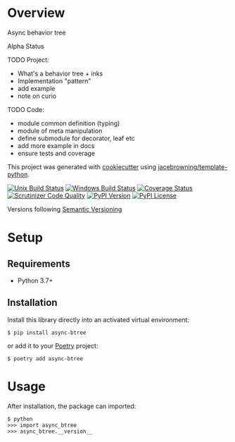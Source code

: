 # Overview

Async behavior tree

Alpha Status 

TODO Project:
- What's a behavior tree + inks
- Implementation "pattern"
- add example
- note on curio

TODO Code:
 - module common definition (typing)
 - module of meta manipulation
 - define submodule for decorator, leaf etc
 - add more example in docs
 - ensure tests and coverage
 



This project was generated with [cookiecutter](https://github.com/audreyr/cookiecutter) using [jacebrowning/template-python](https://github.com/jacebrowning/template-python).

[![Unix Build Status](https://img.shields.io/travis/geronimo-iia/async-btree/master.svg?label=unix)](https://travis-ci.org/geronimo-iia/async-btree)
[![Windows Build Status](https://img.shields.io/appveyor/ci/geronimo-iia/async-btree/master.svg?label=window)](https://ci.appveyor.com/project/geronimo-iia/async-btree)
[![Coverage Status](https://img.shields.io/coveralls/geronimo-iia/async-btree/master.svg)](https://coveralls.io/r/geronimo-iia/async-btree)
[![Scrutinizer Code Quality](https://img.shields.io/scrutinizer/g/geronimo-iia/async-btree.svg)](https://scrutinizer-ci.com/g/geronimo-iia/async-btree/?branch=master)
[![PyPI Version](https://img.shields.io/pypi/v/async-btree.svg)](https://pypi.org/project/async-btree)
[![PyPI License](https://img.shields.io/pypi/l/async-btree.svg)](https://pypi.org/project/async-btree)

Versions following [Semantic Versioning](https://semver.org/)

# Setup

## Requirements

* Python 3.7+

## Installation

Install this library directly into an activated virtual environment:

```text
$ pip install async-btree
```

or add it to your [Poetry](https://poetry.eustace.io/) project:

```text
$ poetry add async-btree
```

# Usage

After installation, the package can imported:

```text
$ python
>>> import async_btree
>>> async_btree.__version__
```
